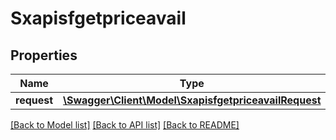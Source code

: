 # Sxapisfgetpriceavail

## Properties
Name | Type | Description | Notes
------------ | ------------- | ------------- | -------------
**request** | [**\Swagger\Client\Model\SxapisfgetpriceavailRequest**](SxapisfgetpriceavailRequest.md) |  | [optional] 

[[Back to Model list]](../README.md#documentation-for-models) [[Back to API list]](../README.md#documentation-for-api-endpoints) [[Back to README]](../README.md)


